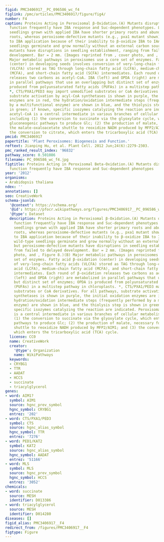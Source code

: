 ```yaml
---
figid: PMC3406917__PC_096586_wc_f4
figlink: /pmc/articles/PMC3406917/figure/fig4/
number: F4
caption: Proteins Acting in Peroxisomal β-Oxidation.(A) Mutants disrupting peroxisomal
  function frequently have IBA response and Suc-dependent phenotypes. Left, wild-type
  seedlings grown with applied IBA have shorter primary roots and abundant secondary
  roots, whereas peroxisome-defective mutants (e.g., pxa1 mutant shown) do not respond
  to IBA application because of their inability to β-oxidize IBA to IAA. Right, wild-type
  seedlings germinate and grow normally without an external carbon source, but peroxisome-defective
  mutants have disruptions in seedling establishment, ranging from failed to delayed
  development. Bar = 2 mm. (Images reprinted from , cover photo, and , Figure 8.)(B)
  Major metabolic pathways in peroxisomes use a core set of enzymes. Fatty acid β-oxidation
  (center) in developing seeds involves conversion of very-long-chain fatty acids
  (VLCFA) stored as TAG through long-chain fatty acid (LCFA), medium-chain fatty acid
  (MCFA), and short-chain fatty acid (SCFA) intermediates. Each round of β-oxidation
  releases two carbons as acetyl-CoA. IBA (left) and OPDA (right) are metabolized
  in parallel pathways that use an overlapping but distinct set of enzymes; OPDA is
  produced from polyunsaturated fatty acids (PUFAs) in a multistep pathway in chloroplasts.
  *, CTS/PXA1/PED3 may import unmodified substrates or CoA derivatives. For all pathways,
  substrate activation by acyl-CoA synthetases is shown in purple, the initial oxidation
  enzymes are in red, the hydration/oxidation intermediate steps (frequently performed
  by a multifunctional enzyme) are shown in blue, and the thiolysis step is shown
  in green; if known, specific isozymes catalyzing the reaction are indicated. Peroxisomal
  acetyl-CoA is a central intermediate in various branches of cellular metabolism,
  including (1) the conversion to succinate via the glyoxylate cycle, which enters
  gluconeogenic pathways to produce Glc; (2) the production of malate, necessary for
  the malate-oxaloacetate shuttle to reoxidize NADH produced by MFP2/AIM1; and (3)
  the conversion to citrate, which enters the tricarboxylic acid (TCA) cycle.
pmcid: PMC3406917
papertitle: 'Plant Peroxisomes: Biogenesis and Function.'
reftext: Jianping Hu, et al. Plant Cell. 2012 Jun;24(6):2279-2303.
pmc_ranked_result_index: '96832'
pathway_score: 0.501086
filename: PC_096586_wc_f4.jpg
figtitle: Proteins Acting in Peroxisomal Beta-Oxidation.(A) Mutants disrupting peroxisomal
  function frequently have IBA response and Suc-dependent phenotypes
year: '2012'
organisms:
- Arabidopsis thaliana
ndex: ''
annotations: []
seo: CreativeWork
schema-jsonld:
  '@context': https://schema.org/
  '@id': https://pfocr.wikipathways.org/figures/PMC3406917__PC_096586_wc_f4.html
  '@type': Dataset
  description: Proteins Acting in Peroxisomal β-Oxidation.(A) Mutants disrupting peroxisomal
    function frequently have IBA response and Suc-dependent phenotypes. Left, wild-type
    seedlings grown with applied IBA have shorter primary roots and abundant secondary
    roots, whereas peroxisome-defective mutants (e.g., pxa1 mutant shown) do not respond
    to IBA application because of their inability to β-oxidize IBA to IAA. Right,
    wild-type seedlings germinate and grow normally without an external carbon source,
    but peroxisome-defective mutants have disruptions in seedling establishment, ranging
    from failed to delayed development. Bar = 2 mm. (Images reprinted from , cover
    photo, and , Figure 8.)(B) Major metabolic pathways in peroxisomes use a core
    set of enzymes. Fatty acid β-oxidation (center) in developing seeds involves conversion
    of very-long-chain fatty acids (VLCFA) stored as TAG through long-chain fatty
    acid (LCFA), medium-chain fatty acid (MCFA), and short-chain fatty acid (SCFA)
    intermediates. Each round of β-oxidation releases two carbons as acetyl-CoA. IBA
    (left) and OPDA (right) are metabolized in parallel pathways that use an overlapping
    but distinct set of enzymes; OPDA is produced from polyunsaturated fatty acids
    (PUFAs) in a multistep pathway in chloroplasts. *, CTS/PXA1/PED3 may import unmodified
    substrates or CoA derivatives. For all pathways, substrate activation by acyl-CoA
    synthetases is shown in purple, the initial oxidation enzymes are in red, the
    hydration/oxidation intermediate steps (frequently performed by a multifunctional
    enzyme) are shown in blue, and the thiolysis step is shown in green; if known,
    specific isozymes catalyzing the reaction are indicated. Peroxisomal acetyl-CoA
    is a central intermediate in various branches of cellular metabolism, including
    (1) the conversion to succinate via the glyoxylate cycle, which enters gluconeogenic
    pathways to produce Glc; (2) the production of malate, necessary for the malate-oxaloacetate
    shuttle to reoxidize NADH produced by MFP2/AIM1; and (3) the conversion to citrate,
    which enters the tricarboxylic acid (TCA) cycle.
  license: CC0
  name: CreativeWork
  creator:
    '@type': Organization
    name: WikiPathways
  keywords:
  - CRYBG1
  - TTR
  - AADAT
  - HCCS
  - succinate
  - triacylglycerol
genes:
- word: AIM1?
  symbol: AIM1
  source: hgnc_prev_symbol
  hgnc_symbol: CRYBG1
  entrez: '202'
- word: CTS/PXA1/PED3
  symbol: CTS
  source: hgnc_alias_symbol
  hgnc_symbol: TTR
  entrez: '7276'
- word: PED1/KAT2
  symbol: KAT2
  source: hgnc_alias_symbol
  hgnc_symbol: AADAT
  entrez: '51166'
- word: MLS
  symbol: MLS
  source: hgnc_prev_symbol
  hgnc_symbol: HCCS
  entrez: '3052'
chemicals:
- word: succinate
  source: MESH
  identifier: D013386
- word: triacylglycerol
  source: MESH
  identifier: D014280
diseases: []
figid_alias: PMC3406917__F4
redirect_from: /figures/PMC3406917__F4
figtype: Figure
---
```

